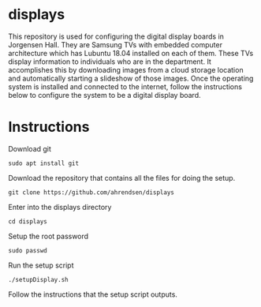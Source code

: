 # displays
This repository is used for configuring the digital display boards in Jorgensen Hall. They are Samsung TVs with embedded computer architecture which has Lubuntu 18.04 installed on each of them. These TVs display information to individuals who are in the department. It accomplishes this by downloading images from a cloud storage location and automatically starting a slideshow of those images. Once the operating system is installed and connected to the internet, follow the instructions below to configure the system to be a digital display board.

# Instructions 

Download git
    
    sudo apt install git

Download the repository that contains all the files for doing the setup.

    git clone https://github.com/ahrendsen/displays

Enter into the displays directory

    cd displays

Setup the root password

    sudo passwd
    
Run the setup script
    
    ./setupDisplay.sh

Follow the instructions that the setup script outputs.

